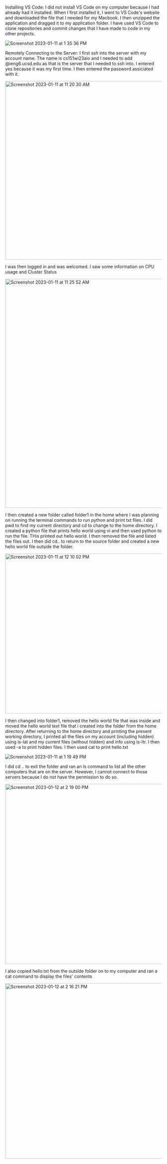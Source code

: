 Installing VS Code:
I did not install VS Code on my computer because I had already had it installed. When I first installed it, I went to VS Code's website and downloaded the file that I needed for my Macbook. I then unzipped the application and dragged it to my application folder. I have used VS Code to clone repositories and commit changes that I have made to code in my other projects.

<div></div>

![Screenshot 2023-01-11 at 1 35 36 PM](https://user-images.githubusercontent.com/43663025/211922805-172fc8bb-2d2a-4fc5-b552-fd541ede7a2c.png)

Remotely Connecting to the Server:
I first ssh into the server with my account name. The name is cs151wi23aio and I needed to add @ieng6.ucsd.edu as that is the server that I needed to ssh into. I entered yes because it was my first time. I then entered the password assiciated with it.

<img width="573" alt="Screenshot 2023-01-11 at 11 20 30 AM" src="https://user-images.githubusercontent.com/43663025/211921210-3f7ca91d-4263-41e2-806f-ab4123028d41.png">

I was then logged in and was welcomed. I saw some information on CPU usage and Cluster Status

<img width="735" alt="Screenshot 2023-01-11 at 11 25 52 AM" src="https://user-images.githubusercontent.com/43663025/211924120-66858875-37d0-4041-b51c-e76b03b54594.png">

I then created a new folder called folder1 in the home where I was planning on running the terminal commands to run python and print txt files. I did pwd to find my current directory and cd to change to the home directory. I created a python file that prints hello world using vi and then used python to run the file. THis printed out hello world. I then removed the file and listed the files out. I then did cd.. to return to the source folder and created a new hello world file outside the folder.

<img width="514" alt="Screenshot 2023-01-11 at 12 10 02 PM" src="https://user-images.githubusercontent.com/43663025/211921222-ce54ab67-ff25-4b8a-9cab-56c31608222f.png">

I then changed into folder1, removed the hello world file that was inside and moved the hello world text file that i created into the folder from the home directory. After returning to the home directory and printing the present working directory, I printed all the files on my account (including hidden) using ls-lat and my current files (without hidden) and info using ls-ltr. I then used -a to print hidden files. I then used cat to print hello.txt

![Screenshot 2023-01-11 at 1 19 49 PM](https://user-images.githubusercontent.com/43663025/211921207-38039b0f-a226-4590-b022-02584b64c207.png)

I did cd .. to exit the folder and ran an ls command to list all the other computers that are on the server. However, I cannot connect to those servers because I do not have the permission to do so.

<img width="578" alt="Screenshot 2023-01-12 at 2 19 00 PM" src="https://user-images.githubusercontent.com/43663025/212193559-9b2b777b-85bc-418b-986b-a9889e23ab1d.png">

I also copied hello.txt from the outside folder on to my computer and ran a cat command to display the files' contents

<img width="563" alt="Screenshot 2023-01-12 at 2 16 21 PM" src="https://user-images.githubusercontent.com/43663025/212193667-8e49b2c0-213b-430e-aecf-7748c95bb022.png">


